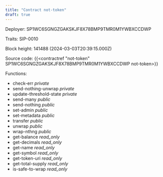 ```yaml
---
title: "Contract not-token"
draft: true
---
```

Deployer: SP1WC6SGNGZGAKSKJF8X78BMP9TMR0M1YWBXCCDWP

Traits:
 SIP-0010



Block height: 141488 (2024-03-03T20:39:15.000Z)

Source code: {{<contractref "not-token" SP1WC6SGNGZGAKSKJF8X78BMP9TMR0M1YWBXCCDWP not-token>}}

Functions:

* check-err _private_
* send-nothing-unwrap _private_
* update-threshold-state _private_
* send-many _public_
* send-nothing _public_
* set-admin _public_
* set-metadata _public_
* transfer _public_
* unwrap _public_
* wrap-nthng _public_
* get-balance _read_only_
* get-decimals _read_only_
* get-name _read_only_
* get-symbol _read_only_
* get-token-uri _read_only_
* get-total-supply _read_only_
* is-safe-to-wrap _read_only_
